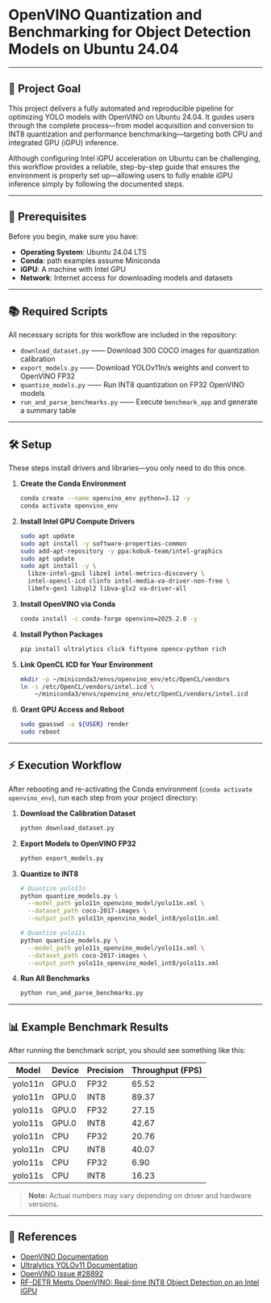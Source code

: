 # OpenVINO Quantization and Benchmarking for Object Detection Models on Ubuntu 24.04

---

## 🚀 Project Goal

This project delivers a fully automated and reproducible pipeline for optimizing YOLO models with OpenVINO on Ubuntu 24.04. It guides users through the complete process—from model acquisition and conversion to INT8 quantization and performance benchmarking—targeting both CPU and integrated GPU (iGPU) inference.

Although configuring Intel iGPU acceleration on Ubuntu can be challenging, this workflow provides a reliable, step-by-step guide that ensures the environment is properly set up—allowing users to fully enable iGPU inference simply by following the documented steps.

---

## 🔧 Prerequisites

Before you begin, make sure you have:

- **Operating System**: Ubuntu 24.04 LTS  
- **Conda**: path examples assume Miniconda
- **iGPU**: A machine with Intel GPU  
- **Network**: Internet access for downloading models and datasets  

---

## 📚 Required Scripts

All necessary scripts for this workflow are included in the repository:

- `download_dataset.py` —— Download 300 COCO images for quantization calibration  
- `export_models.py` —— Download YOLOv11n/s weights and convert to OpenVINO FP32  
- `quantize_models.py` —— Run INT8 quantization on FP32 OpenVINO models  
- `run_and_parse_benchmarks.py` —— Execute `benchmark_app` and generate a summary table  

---

## 🛠️ Setup

These steps install drivers and libraries—you only need to do this once.

1. **Create the Conda Environment**  
   ```bash
   conda create --name openvino_env python=3.12 -y
   conda activate openvino_env
   ```

2. **Install Intel GPU Compute Drivers**  
   ```bash
   sudo apt update
   sudo apt install -y software-properties-common
   sudo add-apt-repository -y ppa:kobuk-team/intel-graphics
   sudo apt update
   sudo apt install -y \
     libze-intel-gpu1 libze1 intel-metrics-discovery \
     intel-opencl-icd clinfo intel-media-va-driver-non-free \
     libmfx-gen1 libvpl2 libva-glx2 va-driver-all
   ```

3. **Install OpenVINO via Conda**  
   ```bash
   conda install -c conda-forge openvino=2025.2.0 -y
   ```

4. **Install Python Packages**  
   ```bash
   pip install ultralytics click fiftyone opencv-python rich
   ```

5. **Link OpenCL ICD for Your Environment**  
   ```bash
   mkdir -p ~/miniconda3/envs/openvino_env/etc/OpenCL/vendors
   ln -s /etc/OpenCL/vendors/intel.icd \
       ~/miniconda3/envs/openvino_env/etc/OpenCL/vendors/intel.icd
   ```

6. **Grant GPU Access and Reboot**  
   ```bash
   sudo gpasswd -a ${USER} render
   sudo reboot
   ```

---

## ⚡️ Execution Workflow

After rebooting and re-activating the Conda environment (`conda activate openvino_env`), run each step from your project directory:

1. **Download the Calibration Dataset**  
   ```bash
   python download_dataset.py
   ```

2. **Export Models to OpenVINO FP32**  
   ```bash
   python export_models.py
   ```

3. **Quantize to INT8**  
   ```bash
   # Quantize yolo11n
   python quantize_models.py \
     --model_path yolo11n_openvino_model/yolo11n.xml \
     --dataset_path coco-2017-images \
     --output_path yolo11n_openvino_model_int8/yolo11n.xml

   # Quantize yolo11s
   python quantize_models.py \
     --model_path yolo11s_openvino_model/yolo11s.xml \
     --dataset_path coco-2017-images \
     --output_path yolo11s_openvino_model_int8/yolo11s.xml
   ```

4. **Run All Benchmarks**  
   ```bash
   python run_and_parse_benchmarks.py
   ```

---

## 📊 Example Benchmark Results

After running the benchmark script, you should see something like this:

| Model   | Device | Precision | Throughput (FPS) |
|---------|--------|-----------|------------------|
| yolo11n | GPU.0  | FP32      | 65.52            |
| yolo11n | GPU.0  | INT8      | 89.37            |
| yolo11s | GPU.0  | FP32      | 27.15            |
| yolo11s | GPU.0  | INT8      | 42.67            |
| yolo11n | CPU    | FP32      | 20.76            |
| yolo11n | CPU    | INT8      | 40.07            |
| yolo11s | CPU    | FP32      |  6.90            |
| yolo11s | CPU    | INT8      | 16.23            |

> **Note:** Actual numbers may vary depending on driver and hardware versions.

---

## 🔗 References

- [OpenVINO Documentation](https://docs.openvino.ai/)  
- [Ultralytics YOLOv11 Documentation](https://docs.ultralytics.com/models/yolo11/)  
- [OpenVINO Issue #28892](https://github.com/openvinotoolkit/openvino/issues/28892)  
- [RF-DETR Meets OpenVINO: Real-time INT8 Object Detection on an Intel iGPU](https://medium.com/latinxinai/rf-detr-meets-openvino-real-time-int8-object-detection-on-an-intel-igpu-da8ddba3de01)  
